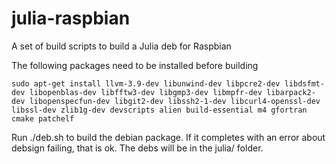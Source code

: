 # julia-raspbian

A set of build scripts to build a Julia deb for Raspbian

The following packages need to be installed before building

`sudo apt-get install llvm-3.9-dev libunwind-dev libpcre2-dev libdsfmt-dev libopenblas-dev libfftw3-dev libgmp3-dev libmpfr-dev libarpack2-dev libopenspecfun-dev libgit2-dev libssh2-1-dev libcurl4-openssl-dev libssl-dev zlib1g-dev devscripts alien build-essential m4 gfortran cmake patchelf`

Run ./deb.sh to build the debian package. If it completes with an
error about debsign failing, that is ok. The debs will be in the
julia/ folder.
